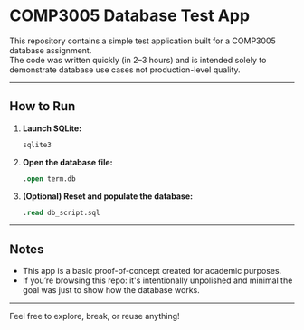 # COMP3005 Database Test App

This repository contains a simple test application built for a COMP3005 database assignment.  
The code was written quickly (in 2–3 hours) and is intended solely to demonstrate database use cases not production-level quality.

---

## How to Run

1. **Launch SQLite:**
   ```bash
   sqlite3
   ```

2. **Open the database file:**
   ```sql
   .open term.db
   ```

3. **(Optional) Reset and populate the database:**
   ```sql
   .read db_script.sql
   ```

---

## Notes

- This app is a basic proof-of-concept created for academic purposes.
- If you’re browsing this repo: it's intentionally unpolished and minimal the goal was just to show how the database works.

---

Feel free to explore, break, or reuse anything!
